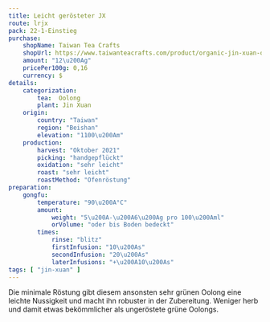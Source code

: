 ```yaml
---
title: Leicht gerösteter JX
route: lrjx
pack: 22-1-Einstieg
purchase:
    shopName: Taiwan Tea Crafts
    shopUrl: https://www.taiwanteacrafts.com/product/organic-jin-xuan-oolong-tea
    amount: "12\u200Ag"
    pricePer100g: 0,16
    currency: $
details:
    categorization:
        tea:  Oolong
        plant: Jin Xuan
    origin:
        country: "Taiwan"
        region: "Beishan"
        elevation: "1100\u200Am"
    production:
        harvest: "Oktober 2021"
        picking: "handgepflückt" 
        oxidation: "sehr leicht" 
        roast: "sehr leicht" 
        roastMethod: "Ofenröstung"
preparation:
    gongfu:
        temperature: "90\u200A°C"
        amount:
            weight: "5\u200A-\u200A6\u200Ag pro 100\u200Aml"
            orVolume: "oder bis Boden bedeckt"
        times:
            rinse: "blitz"
            firstInfusion: "10\u200As"
            secondInfusion: "20\u200As"
            laterInfusions: "+\u200A10\u200As"
tags: [ "jin-xuan" ]
---
```

Die minimale Röstung gibt diesem ansonsten sehr grünen Oolong eine leichte Nussigkeit und macht ihn robuster in der Zubereitung. Weniger herb und damit etwas bekömmlicher als ungeröstete grüne Oolongs.